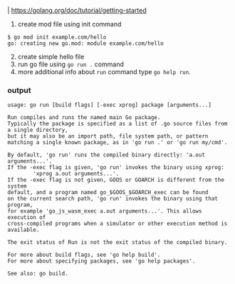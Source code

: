 | https://golang.org/doc/tutorial/getting-started

1. create mod file using init command

```shell
$ go mod init example.com/hello
go: creating new go.mod: module example.com/hello
```

2. create simple hello file
3. run go file using `go run .` command
4. more additional info about `run` command type `go help run`.

### output
```shell
usage: go run [build flags] [-exec xprog] package [arguments...]

Run compiles and runs the named main Go package.
Typically the package is specified as a list of .go source files from a single directory,
but it may also be an import path, file system path, or pattern
matching a single known package, as in 'go run .' or 'go run my/cmd'.

By default, 'go run' runs the compiled binary directly: 'a.out arguments...'.
If the -exec flag is given, 'go run' invokes the binary using xprog:
        'xprog a.out arguments...'.
If the -exec flag is not given, GOOS or GOARCH is different from the system
default, and a program named go_$GOOS_$GOARCH_exec can be found
on the current search path, 'go run' invokes the binary using that program,
for example 'go_js_wasm_exec a.out arguments...'. This allows execution of
cross-compiled programs when a simulator or other execution method is
available.

The exit status of Run is not the exit status of the compiled binary.

For more about build flags, see 'go help build'.
For more about specifying packages, see 'go help packages'.

See also: go build.
```